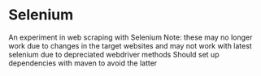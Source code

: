 # Selenium

An experiment in web scraping with Selenium
Note: these may no longer work due to changes in the target websites and may not work with latest selenium due to depreciated webdriver methods
Should set up dependencies with maven to avoid the latter
